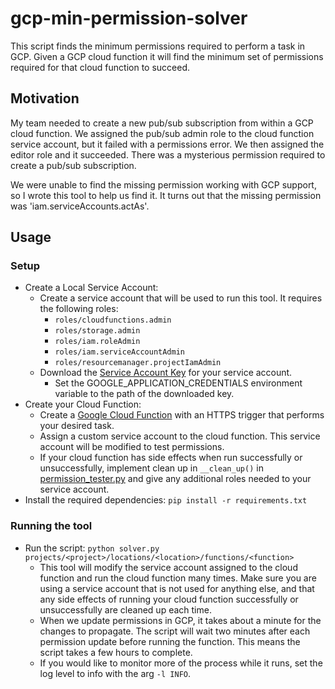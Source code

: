 # gcp-min-permission-solver

This script finds the minimum permissions required to perform a task in GCP.  Given a GCP cloud function
it will find the minimum set of permissions required for that cloud function to succeed.

## Motivation

My team needed to create a new pub/sub subscription from within a GCP cloud function.  We assigned the pub/sub admin
role to the cloud function service account, but it failed with a permissions error.  We then assigned the editor
role and it succeeded.  There was a mysterious permission required to create a pub/sub subscription.

We were unable to find the missing permission working with GCP support, so I wrote this tool to help us find it.  It 
turns out that the missing permission was 'iam.serviceAccounts.actAs'.

## Usage

### Setup

* Create a Local Service Account:
  * Create a service account that will be used to run this tool.  It requires the following roles:
    * `roles/cloudfunctions.admin`
    * `roles/storage.admin`
    * `roles/iam.roleAdmin`
    * `roles/iam.serviceAccountAdmin`
    * `roles/resourcemanager.projectIamAdmin`
  * Download the [Service Account Key](https://cloud.google.com/iam/docs/creating-managing-service-account-keys#get-key)
    for your service account.
    * Set the GOOGLE_APPLICATION_CREDENTIALS environment variable to the path of the downloaded key.
* Create your Cloud Function:
  * Create a [Google Cloud Function](https://cloud.google.com/functions/) with an HTTPS trigger that performs your 
  desired task.
  * Assign a custom service account to the cloud function.  This service account will be modified to test permissions.
  * If your cloud function has side effects when run successfully or unsuccessfully, implement clean up in 
  `__clean_up()` in [permission_tester.py](./src/permission_tester.py) and give any additional roles needed to your
  service account.
* Install the required dependencies: `pip install -r requirements.txt`

### Running the tool

* Run the script: `python solver.py projects/<project>/locations/<location>/functions/<function>`
  * This tool will modify the service account assigned to the cloud function and run the cloud function many times.  Make 
  sure you are using a service account that is not used for anything else, and that any side effects of running
  your cloud function successfully or unsuccessfully are cleaned up each time.
  * When we update permissions in GCP, it takes about a minute for the changes to propagate.  The script will wait two
  minutes after each permission update before running the function.  This means the script takes a few hours
  to complete.
  * If you would like to monitor more of the process while it runs, set the log level to info with the arg `-l INFO`.